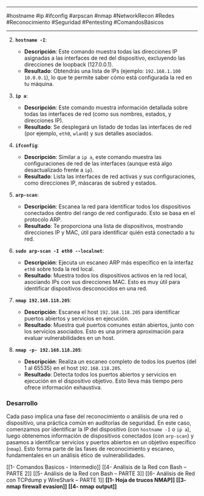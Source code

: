 
---

#hostname #ip #ifconfig #arpscan #nmap #NetworkRecon #Redes #Reconocimiento #Seguridad #Pentesting #ComandosBásicos

---


2. **`hostname -I`**:
    
    - **Descripción**: Este comando muestra todas las direcciones IP asignadas a las interfaces de red del dispositivo, excluyendo las direcciones de loopback (127.0.0.1).
    - **Resultado**: Obtendrás una lista de IPs (ejemplo: `192.168.1.100 10.0.0.1`), lo que te permite saber cómo está configurada la red en tu máquina.
    
1. **`ip a`**:
    
    - **Descripción**: Este comando muestra información detallada sobre todas las interfaces de red (como sus nombres, estados, y direcciones IP).
    - **Resultado**: Se desplegará un listado de todas las interfaces de red (por ejemplo, `eth0`, `wlan0`) y sus detalles asociados.
    
1. **`ifconfig`**:
    
    - **Descripción**: Similar a `ip a`, este comando muestra las configuraciones de red de las interfaces (aunque está algo desactualizado frente a `ip`).
    - **Resultado**: Lista las interfaces de red activas y sus configuraciones, como direcciones IP, máscaras de subred y estados.
    
1. **`arp-scan`**:
    
    - **Descripción**: Escanea la red para identificar todos los dispositivos conectados dentro del rango de red configurado. Esto se basa en el protocolo ARP.
    - **Resultado**: Te proporciona una lista de dispositivos, mostrando direcciones IP y MAC, útil para identificar quién está conectado a tu red.
    
1. **`sudo arp-scan -I eth0 --localnet`**:
    
    - **Descripción**: Ejecuta un escaneo ARP más específico en la interfaz `eth0` sobre toda la red local.
    - **Resultado**: Muestra todos los dispositivos activos en la red local, asociando IPs con sus direcciones MAC. Esto es muy útil para identificar dispositivos desconocidos en una red.
    
1. **`nmap 192.168.118.205`**:
    
    - **Descripción**: Escanea el host `192.168.118.205` para identificar puertos abiertos y servicios en ejecución.
    - **Resultado**: Muestra qué puertos comunes están abiertos, junto con los servicios asociados. Esto es una primera aproximación para evaluar vulnerabilidades en un host.
    
1. **`nmap -p- 192.168.118.205`**:
    
    - **Descripción**: Realiza un escaneo completo de todos los puertos (del 1 al 65535) en el host `192.168.118.205`.
    - **Resultado**: Detecta todos los puertos abiertos y servicios en ejecución en el dispositivo objetivo. Esto lleva más tiempo pero ofrece información exhaustiva.

### Desarrollo

Cada paso implica una fase del reconocimiento o análisis de una red o dispositivo, una práctica común en auditorías de seguridad. En este caso, comenzamos por identificar la IP del dispositivo (con `hostname -I` o `ip a`), luego obtenemos información de dispositivos conectados (con `arp-scan`) y pasamos a identificar servicios y puertos abiertos en un objetivo específico (`nmap`). Esto forma parte de las fases de reconocimiento y escaneo, fundamentales en un análisis ético de vulnerabilidades.



[[1- Comandos Basicos - Intermedio]]
[[4- Análisis de la Red con Bash – PARTE 2]]
[[5- Análisis de la Red con Bash – PARTE 3]]
[[6- Análisis de Red con TCPdump y WireShark – PARTE 1]]
**[[1- Hoja de trucos NMAP]]**
**[[3- nmap firewall evasion]]**
**[[4- nmap output]]**
